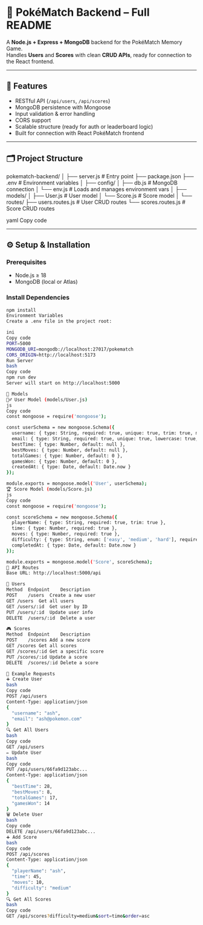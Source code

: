 # 🧩 PokéMatch Backend – Full README

A **Node.js + Express + MongoDB** backend for the PokéMatch Memory Game.  
Handles **Users** and **Scores** with clean **CRUD APIs**, ready for connection to the React frontend.

---

## 🚀 Features
- RESTful API (`/api/users`, `/api/scores`)
- MongoDB persistence with Mongoose
- Input validation & error handling
- CORS support
- Scalable structure (ready for auth or leaderboard logic)
- Built for connection with React PokéMatch frontend

---

## 🗂️ Project Structure
pokematch-backend/
│
├── server.js # Entry point
├── package.json
├── .env # Environment variables
│
├── config/
│ ├── db.js # MongoDB connection
│ └── env.js # Loads and manages environment vars
│
├── models/
│ ├── User.js # User model
│ └── Score.js # Score model
│
└── routes/
├── users.routes.js # User CRUD routes
└── scores.routes.js # Score CRUD routes

yaml
Copy code

---

## ⚙️ Setup & Installation

### Prerequisites
- Node.js ≥ 18
- MongoDB (local or Atlas)

### Install Dependencies
```bash
npm install
Environment Variables
Create a .env file in the project root:

ini
Copy code
PORT=5000
MONGODB_URI=mongodb://localhost:27017/pokematch
CORS_ORIGIN=http://localhost:5173
Run Server
bash
Copy code
npm run dev
Server will start on http://localhost:5000

🧱 Models
🧍‍♂️ User Model (models/User.js)
js
Copy code
const mongoose = require('mongoose');

const userSchema = new mongoose.Schema({
  username: { type: String, required: true, unique: true, trim: true, minlength: 3, maxlength: 20 },
  email: { type: String, required: true, unique: true, lowercase: true, trim: true },
  bestTime: { type: Number, default: null },
  bestMoves: { type: Number, default: null },
  totalGames: { type: Number, default: 0 },
  gamesWon: { type: Number, default: 0 },
  createdAt: { type: Date, default: Date.now }
});

module.exports = mongoose.model('User', userSchema);
🏆 Score Model (models/Score.js)
js
Copy code
const mongoose = require('mongoose');

const scoreSchema = new mongoose.Schema({
  playerName: { type: String, required: true, trim: true },
  time: { type: Number, required: true },
  moves: { type: Number, required: true },
  difficulty: { type: String, enum: ['easy', 'medium', 'hard'], required: true },
  completedAt: { type: Date, default: Date.now }
});

module.exports = mongoose.model('Score', scoreSchema);
🔗 API Routes
Base URL: http://localhost:5000/api

👤 Users
Method	Endpoint	Description
POST	/users	Create a new user
GET	/users	Get all users
GET	/users/:id	Get user by ID
PUT	/users/:id	Update user info
DELETE	/users/:id	Delete a user

🎮 Scores
Method	Endpoint	Description
POST	/scores	Add a new score
GET	/scores	Get all scores
GET	/scores/:id	Get a specific score
PUT	/scores/:id	Update a score
DELETE	/scores/:id	Delete a score

🧪 Example Requests
➕ Create User
bash
Copy code
POST /api/users
Content-Type: application/json
{
  "username": "ash",
  "email": "ash@pokemon.com"
}
🔍 Get All Users
bash
Copy code
GET /api/users
✏️ Update User
bash
Copy code
PUT /api/users/66fa9d123abc...
Content-Type: application/json
{
  "bestTime": 28,
  "bestMoves": 8,
  "totalGames": 17,
  "gamesWon": 14
}
🗑️ Delete User
bash
Copy code
DELETE /api/users/66fa9d123abc...
➕ Add Score
bash
Copy code
POST /api/scores
Content-Type: application/json
{
  "playerName": "ash",
  "time": 45,
  "moves": 10,
  "difficulty": "medium"
}
🔍 Get All Scores
bash
Copy code
GET /api/scores?difficulty=medium&sort=time&order=asc

